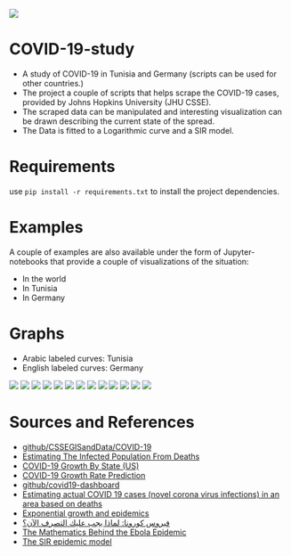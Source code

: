 <img src="img/logoCovid.png" ></img>

# COVID-19-study
- A study of COVID-19 in Tunisia and Germany (scripts can be used for other countries.)
- The project a couple of scripts that helps scrape the COVID-19 cases, provided by  Johns Hopkins University (JHU CSSE).
- The scraped data can be manipulated and interesting visualization can be drawn describing the current state of the spread.
- The Data is fitted to a Logarithmic curve and a SIR model.


# Requirements
use `pip install -r requirements.txt` to install the project dependencies.


# Examples
A couple of examples are also available under the form of Jupyter-notebooks that provide a couple of visualizations of the situation:
- In the world
- In Tunisia
- In Germany

# Graphs
- Arabic labeled curves: Tunisia
- English labeled curves: Germany

<img src="img/covid-19-world.png"/>

<img src="img/covid-19-estimation-tn.png"/>
<img src="img/covid-19-estimation-de.png"/>

<img src="img/covid-19-daily-growth-tn.png"/>
<img src="img/covid-19-daily-growth-de.png"/>

<img src="img/covid-19-death-rate-tn.png"/>
<img src="img/covid-19-death-rate-de.png"/>

<img src="img/covid-19-recovery-rate-tn.png"/>
<img src="img/covid-19-recovery-rate-de.png"/>

<img src="img/covid-19-logistic-curve-fit-tn.png" />
<img src="img/covid-19-logistic-curve-fit-de.png"/>

<img src="img/covid-19-sir-model-tn.png" />
<img src="img/covid-19-sir-model-de.png"/>



# Sources and References
- [github/CSSEGISandData/COVID-19](https://github.com/CSSEGISandData/COVID-19)
- [Estimating The Infected Population From Deaths](https://covid19dashboards.com/covid-infected/)
- [COVID-19 Growth By State (US)](https://covid19dashboards.com/growth-us-states/)
- [COVID-19 Growth Rate Prediction](https://covid19dashboards.com/growth-bayes/)
- [github/covid19-dashboard ](https://github.com/github/covid19-dashboard)
- [Estimating actual COVID 19 cases (novel corona virus infections) in an area based on deaths](https://www.youtube.com/watch?v=mCa0JXEwDEk)
- [Exponential growth and epidemics](https://www.youtube.com/watch?v=Kas0tIxDvrg&t=361s)
- [فيروس كورونا: لماذا يجب عليك التصرف الآن؟](https://chefrour.blogspot.com/2020/03/blog-post_71.html)
- [The Mathematics Behind the Ebola Epidemic](http://corysimon.github.io/articles/the-mathematics-behind-the-ebola-epidemic/)
- [The SIR epidemic model](https://scipython.com/book/chapter-8-scipy/additional-examples/the-sir-epidemic-model/)

